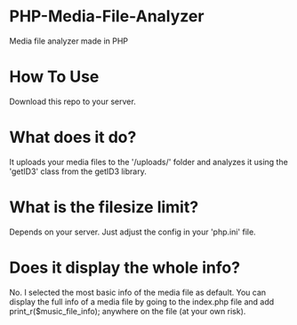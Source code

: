 # PHP-Media-File-Analyzer
Media file analyzer made in PHP

# How To Use
Download this repo to your server.

# What does it do?
It uploads your media files to the '/uploads/' folder and analyzes it using the 'getID3' class from the getID3 library. 

# What is the filesize limit?
Depends on your server. Just adjust the config in your 'php.ini' file.

# Does it display the whole info?
No. I selected the most basic info of the media file as default. You can display the full info of a media file by going to the index.php file and add print_r($music_file_info); anywhere on the file (at your own risk).